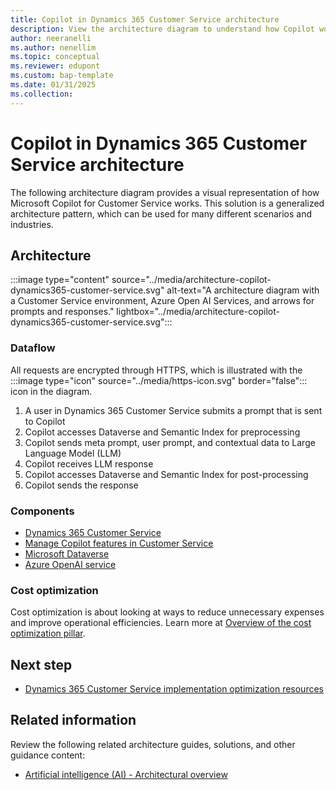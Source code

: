 ```yaml
---
title: Copilot in Dynamics 365 Customer Service architecture
description: View the architecture diagram to understand how Copilot works in Dynamics 365 Customer Service, including overviews on dataflows and components.
author: neeranelli
ms.author: nenellim
ms.topic: conceptual
ms.reviewer: edupont
ms.custom: bap-template
ms.date: 01/31/2025
ms.collection:
---
```


# Copilot in Dynamics 365 Customer Service architecture

The following architecture diagram provides a visual representation of how Microsoft Copilot for Customer Service works. This solution is a generalized architecture pattern, which can be used for many different scenarios and industries.  

## Architecture

:::image type="content" source="../media/architecture-copilot-dynamics365-customer-service.svg" alt-text="A architecture diagram with a Customer Service environment, Azure Open AI Services, and arrows for prompts and responses." lightbox="../media/architecture-copilot-dynamics365-customer-service.svg":::

<!--Download a PowerPoint file with this architecture.-->

### Dataflow

All requests are encrypted through HTTPS, which is illustrated with the :::image type="icon" source="../media/https-icon.svg" border="false"::: icon in the diagram. 

1. A user in Dynamics 365 Customer Service submits a prompt that is sent to Copilot  
2. Copilot accesses Dataverse and Semantic Index for preprocessing  
3. Copilot sends meta prompt, user prompt, and contextual data to Large Language Model (LLM)  
4. Copilot receives LLM response  
5. Copilot accesses Dataverse and Semantic Index for post-processing
6. Copilot sends the response 

### Components

- [Dynamics 365 Customer Service](/dynamics365/customer-service/)  
- [Manage Copilot features in Customer Service](/dynamics365/customer-service/administer/configure-copilot-features)  
- [Microsoft Dataverse](/power-apps/maker/data-platform/)  
- [Azure OpenAI service](/azure/ai-services/openai/)  

<!-- ## Scenario details

**add scenarios** -->

<!-- ## Considerations -->

<!-- *REQUIRED STATEMENT: Include the following statement to introduce this section:* -->

<!-- These considerations help implement a solution that includes Dynamics 365. Learn more at [Dynamics 365 guidance documentation](/dynamics365/guidance/).
 -->
<!-- **add considerations** -->

### Cost optimization

<!-- *REQUIRED: This section is required. Cost is of the utmost importance to our customers.* -->

Cost optimization is about looking at ways to reduce unnecessary expenses and improve operational efficiencies. Learn more at [Overview of the cost optimization pillar](/azure/architecture/framework/cost/overview).

<!-- **add guidance**

## Contributors

*This article is maintained by Microsoft. It was originally written by the following contributors.*

**Principal authors:**

- 

**Other contributors:**  

- 

> [!TIP]
> To see non-public LinkedIn profiles, sign in to LinkedIn. -->

## Next step

- [Dynamics 365 Customer Service implementation optimization resources](../resources/cs-index.yml)  


## Related information

Review the following related architecture guides, solutions, and other guidance content:

- [Artificial intelligence (AI) - Architectural overview](/azure/architecture/data-guide/big-data/ai-overview)
